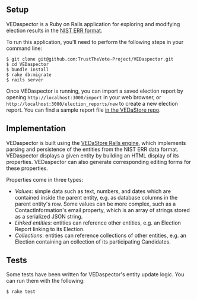 ## Setup

VEDaspector is a Ruby on Rails application for exploring and modifying election results in the [NIST ERR format](http://www.nist.gov/itl/vote/ieee-swg-p1622.cfm).

To run this application, you'll need to perform the following steps in your command line:

    $ git clone git@github.com:TrustTheVote-Project/VEDaspector.git
    $ cd VEDaspector
    $ bundle install
    $ rake db:migrate
    $ rails server

Once VEDaspector is running, you can import a saved election report by opening `http://localhost:3000/import` in your web browser, or `http://localhost:3000/election_reports/new` to create a new election report. You can find a sample report file [in the VEDaStore repo](https://github.com/TrustTheVote-Project/VEDaStore/blob/master/spec/fixtures/NY_TEST.xml).


## Implementation

VEDaspector is built using the [VEDaStore Rails engine](https://github.com/TrustTheVote-Project/VEDaStore), which implements parsing and persistence of the entities from the NIST ERR data format. VEDaspector displays a given entity by building an HTML display of its properties. VEDaspector can also generate corresponding editing forms for these properties.

Properties come in three types:

* *Values*: simple data such as text, numbers, and dates which are contained inside the parent entity, e.g. as database columns in the parent entity's row. Some values can be more complex, such as a ContactInformation's email property, which is an array of strings stored as a serialized JSON string.
* *Linked entities*: entities can reference other entities, e.g. an Election Report linking to its Election.
* *Collections*: entities can reference collections of other entities, e.g. an Election containing an collection of its participating Candidates.

## Tests

Some tests have been written for VEDaspector's entity update logic. You can run them with the following:

    $ rake test
